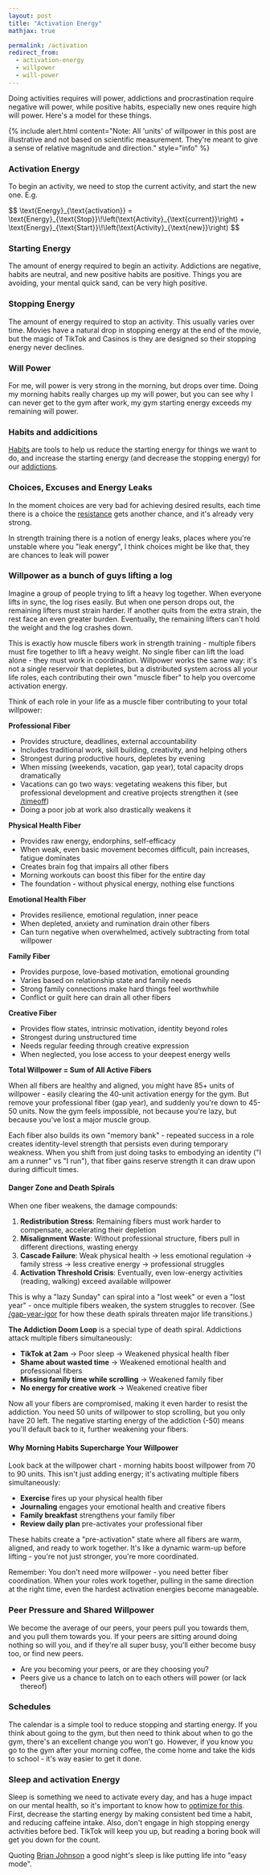 ```yaml
---
layout: post
title: "Activation Energy"
mathjax: true

permalink: /activation
redirect_from:
  - activation-energy
  - willpower
  - will-power
---
```


Doing activities requires will power, addictions and procrastination require negative will power, while positive habits, especially new ones require high will power. Here's a model for these things.

{% include alert.html content="Note: All 'units' of willpower in this post are illustrative and not based on scientific measurement. They're meant to give a sense of relative magnitude and direction." style="info" %}

<script src="https://cdnjs.cloudflare.com/ajax/libs/Chart.js/3.6.2/chart.min.js" integrity="sha512-tMabqarPtykgDtdtSqCL3uLVM0gS1ZkUAVhRFu1vSEFgvB73niFQWJuvviDyBGBH22Lcau4rHB5p2K2T0Xvr6Q==" crossorigin="anonymous" referrerpolicy="no-referrer"></script>
<script src="https://cdnjs.cloudflare.com/ajax/libs/chartjs-plugin-annotation/1.2.1/chartjs-plugin-annotation.min.js" integrity="sha512-ooJBPaW5ClG2gzDFT6KIKVeA8Pcie6InrV/gFP+RH6P2hrCJNVjaggZrxT/CeBakKwOlSUwHEwMCa5iny0uJtw==" crossorigin="anonymous" referrerpolicy="no-referrer"></script>

### Activation Energy

To begin an activity, we need to stop the current activity, and start the new one. E.g.

<p>
$$
\text{Energy}_{\text{activation}}
   = \text{Energy}_{\text{Stop}}\!\left(\text{Activity}_{\text{current}}\right)
   + \text{Energy}_{\text{Start}}\!\left(\text{Activity}_{\text{new}}\right)
$$

</p>

### Starting Energy

The amount of energy required to begin an activity. Addictions are negative, habits are neutral, and new positive habits are positive. Things you are avoiding, your mental quick sand, can be very high positive.

<canvas id="chart-starting-energy"></canvas>

<script>
defer (()=>  {
const ctx = "chart-starting-energy"
const myChart = new Chart(ctx, {
    type: 'bar',
    data: {
        labels: ['TikTok','Going to Work' ,  'Existing Habit', 'Meditating',  'Thing being avoided', ],
        datasets: [{
            label:"",
            data: [-50, -10, 5, 20, 80 ],
            backgroundColor: [
                'rgba(0, 200, 0, 0.6)',      // Green for TikTok (easy/addictive)
                'rgba(100, 180, 0, 0.6)',     // Light green for Going to Work
                'rgba(255, 206, 86, 0.6)',    // Yellow for Existing Habit (neutral)
                'rgba(255, 140, 0, 0.6)',     // Orange for Meditating
                'rgba(255, 0, 0, 0.6)',       // Red for Thing being avoided (hard)
            ],
        }]
    },
    options: {
        plugins: {
            autocolors:true,
            legend: {
                display: false
            },
            title: {
                display: true,
                text: 'Starting Energy By Activity'
       }
        },

        scales: {
                y: {
                    beginAtZero: true
                }
            }
    }

});
console.log(ctx,myChart)
})
</script>

### Stopping Energy

The amount of energy required to stop an activity. This usually varies over time. Movies have a natural drop in stopping energy at the end of the movie, but the magic of TikTok and Casinos is they are designed so their stopping energy never declines.

<canvas id="chart-stopping-over-time"></canvas>

<script>
defer(() => {
  const ctx = "chart-stopping-over-time";

const myChart = new Chart(ctx, {
"type": "line",
"data": {
"labels": ["00h30", "01h00", "01h30", "02h00", "02h30"],
"datasets": [
{
"label": "TikTok",
"data": [40, 30, 28, 27, 26],
"borderColor": "rgba(255, 0, 0, 0.8)",      // Red - hard to stop
"backgroundColor": "rgba(255, 0, 0, 0.2)",
      tension: 0.4,
},
{
"label": "Movie",
"data": [35, 40, 40, 35, 10],
"borderColor": "rgba(0, 200, 0, 0.8)",      // Green - easier to stop (natural ending)
"backgroundColor": "rgba(0, 200, 0, 0.2)",
      tension: 0.4,
},
]
},
"options": {
"plugins": {
"title": {
"display": true,
"text": "Stopping Energy over time in hours"
},
},

      "scales": {
        "y": {
          "beginAtZero": true
        }
      },
      "elements": {
        "point": {
          "radius": 0
        }
      }
    }

});
console.log(ctx, myChart);
})
</script>

### Will Power

For me, will power is very strong in the morning, but drops over time. Doing my morning habits really charges up my will power, but you can see why I can never get to the gym after work, my gym starting energy exceeds my remaining will power.

<canvas id="chart-willpower-over-time"></canvas>

<script>
defer(() => {
  const ctx = "chart-willpower-over-time";
  annotations = {
    /*
        line1:{
            // Indicates the type of annotation
            type: 'line',
            ymin: 80,
            ymax: 80,
            borderColor: 'rgb(255, 99, 132)',
            borderWidth: 2,
        }
*/
    "l1": {
      // Indicates the type of annotation
      "type": "label",
      "xValue": 2.5,
      "yValue": 50,
      "content": ["Why I never go to the", " gym after work"]
    },
    "l2": {
      // Indicates the type of annotation
      "type": "point",
      "xValue": 2.5,
      "yValue": 35,
      "backgroundColor": "rgb(0, 128, 0)",
      "label": {
        "enabled": true,
        "content": "I wish I was here"
      }
    },
    "vline": {
      "type": "line",
        borderDash: [6, 6],
      "value": 40,
      scaleID:"y",
      "label": {
        "enabled": true,
        "content": "Gym Starting Energy"
      }
    }
  };

const myChart = new Chart(ctx, {
"type": "line",
"data": {
"labels": ["5:00", "8:00", "15:00", "20:00"],
"datasets": [
{
"label": "Default",
"data": [80, 70, 20, 10],
"borderColor": "rgba(255, 140, 0, 0.8)",    // Orange - moderate/default state
"backgroundColor": "rgba(255, 140, 0, 0.2)",
tension: 0.4,
},
{
"label": "With Morning Habits",
"data": [80, 90, 30, 15],
"borderColor": "rgba(0, 200, 0, 0.8)",      // Green - improved/energized state
"backgroundColor": "rgba(0, 200, 0, 0.2)",
tension:0.4,
}
]
},
"options": {
"plugins": {
"title": {
"display": true,
"text": "Will Power over Time"
},
"annotation": {
"annotations": annotations
}
},

      "scales": {
        "y": {
          "beginAtZero": true
        }
      },
      "elements": {
        "point": {
          "radius": 0
        }
      }
    }

});
console.log(ctx, myChart);
})
</script>

### Habits and addicitions

[Habits](/habits) are tools to help us reduce the starting energy for things we want to do, and increase the starting energy (and decrease the stopping energy) for our [addictions](/addiction).

### Choices, Excuses and Energy Leaks

In the moment choices are very bad for achieving desired results, each time there is a choice the [resistance](/resistance) gets another chance, and it's already very strong.

In strength training there is a notion of energy leaks, places where you're unstable where you "leak energy", I think choices might be like that, they are chances to leak will power

### Willpower as a bunch of guys lifting a log

Imagine a group of people trying to lift a heavy log together. When everyone lifts in sync, the log rises easily. But when one person drops out, the remaining lifters must strain harder. If another quits from the extra strain, the rest face an even greater burden. Eventually, the remaining lifters can't hold the weight and the log crashes down.

This is exactly how muscle fibers work in strength training - multiple fibers must fire together to lift a heavy weight. No single fiber can lift the load alone - they must work in coordination. Willpower works the same way: it's not a single reservoir that depletes, but a distributed system across all your life roles, each contributing their own "muscle fiber" to help you overcome activation energy.

Think of each role in your life as a muscle fiber contributing to your total willpower:

**Professional Fiber**

- Provides structure, deadlines, external accountability
- Includes traditional work, skill building, creativity, and helping others
- Strongest during productive hours, depletes by evening
- When missing (weekends, vacation, gap year), total capacity drops dramatically
- Vacations can go two ways: vegetating weakens this fiber, but professional development and creative projects strengthen it (see [/timeoff](/timeoff))
- Doing a poor job at work also drastically weakens it

**Physical Health Fiber**

- Provides raw energy, endorphins, self-efficacy
- When weak, even basic movement becomes difficult, pain increases, fatigue dominates
- Creates brain fog that impairs all other fibers
- Morning workouts can boost this fiber for the entire day
- The foundation - without physical energy, nothing else functions

**Emotional Health Fiber**

- Provides resilience, emotional regulation, inner peace
- When depleted, anxiety and rumination drain other fibers
- Can turn negative when overwhelmed, actively subtracting from total willpower

**Family Fiber**

- Provides purpose, love-based motivation, emotional grounding
- Varies based on relationship state and family needs
- Strong family connections make hard things feel worthwhile
- Conflict or guilt here can drain all other fibers

**Creative Fiber**

- Provides flow states, intrinsic motivation, identity beyond roles
- Strongest during unstructured time
- Needs regular feeding through creative expression
- When neglected, you lose access to your deepest energy wells

**Total Willpower = Sum of All Active Fibers**

When all fibers are healthy and aligned, you might have 85+ units of willpower - easily clearing the 40-unit activation energy for the gym. But remove your professional fiber (gap year), and suddenly you're down to 45-50 units. Now the gym feels impossible, not because you're lazy, but because you've lost a major muscle group.

Each fiber also builds its own "memory bank" - repeated success in a role creates identity-level strength that persists even during temporary weakness. When you shift from just doing tasks to embodying an identity ("I am a runner" vs "I run"), that fiber gains reserve strength it can draw upon during difficult times.

#### Danger Zone and Death Spirals

When one fiber weakens, the damage compounds:

1. **Redistribution Stress**: Remaining fibers must work harder to compensate, accelerating their depletion
2. **Misalignment Waste**: Without professional structure, fibers pull in different directions, wasting energy
3. **Cascade Failure**: Weak physical health → less emotional regulation → family stress → less creative energy → professional struggles
4. **Activation Threshold Crisis**: Eventually, even low-energy activities (reading, walking) exceed available willpower

This is why a "lazy Sunday" can spiral into a "lost week" or even a "lost year" - once multiple fibers weaken, the system struggles to recover. (See [/gap-year-igor](/gap-year-igor) for how these death spirals threaten major life transitions.)

**The Addiction Doom Loop** is a special type of death spiral. Addictions attack multiple fibers simultaneously:

- **TikTok at 2am** → Poor sleep → Weakened physical health fiber
- **Shame about wasted time** → Weakened emotional health and professional fibers
- **Missing family time while scrolling** → Weakened family fiber
- **No energy for creative work** → Weakened creative fiber

Now all your fibers are compromised, making it even harder to resist the addiction. You need 50 units of willpower to stop scrolling, but you only have 20 left. The negative starting energy of the addiction (-50) means you'll default back to it, further weakening your fibers.

#### Why Morning Habits Supercharge Your Willpower

Look back at the willpower chart - morning habits boost willpower from 70 to 90 units. This isn't just adding energy; it's activating multiple fibers simultaneously:

- **Exercise** fires up your physical health fiber
- **Journaling** engages your emotional health and creative fibers
- **Family breakfast** strengthens your family fiber
- **Review daily plan** pre-activates your professional fiber

These habits create a "pre-activation" state where all fibers are warm, aligned, and ready to work together. It's like a dynamic warm-up before lifting - you're not just stronger, you're more coordinated.

Remember: You don't need more willpower - you need better fiber coordination. When your roles work together, pulling in the same direction at the right time, even the hardest activation energies become manageable.

### Peer Pressure and Shared Willpower

We become the average of our peers, your peers pull you towards them, and you pull them towards you. If your peers are sitting around doing nothing so will you, and if they're all super busy, you'll either become busy too, or find new peers.

- Are you becoming your peers, or are they choosing you?
- Peers give us a chance to latch on to each others will power (or lack thereof)

### Schedules

The calendar is a simple tool to reduce stopping and starting energy. If you think about going to the gym, but then need to think about when to go the gym, there's an excellent change you won't go. However, if you know you go to the gym after your morning coffee, the come home and take the kids to school - it's way easier to get it done.

### Sleep and activation Energy

Sleep is something we need to activate every day, and has a huge impact on our mental health, so it's important to know how to [optimize for this](/insomnia). First, decrease the starting energy by making consistent bed time a habit, and reducing caffeine intake. Also, don't engage in high stopping energy activities before bed. TikTok will keep you up, but reading a boring book will get you down for the count.

Quoting [Brian Johnson](/blueprint) a good night's sleep is like putting life into "easy mode".
